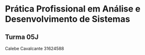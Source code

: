 # Prática Profissional em Análise e Desenvolvimento de Sistemas

## Turma 05J
Calebe Cavalcante 31624588
